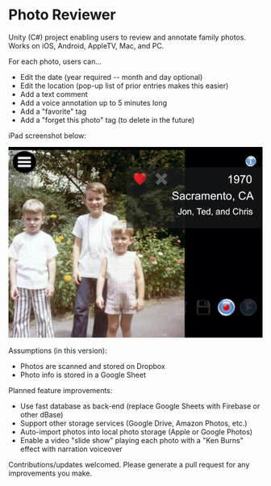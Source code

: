 # Photo Reviewer

Unity (C#) project enabling users to review and annotate family photos.  Works on iOS, Android, AppleTV, Mac, and PC.

For each photo, users can...
- Edit the date (year required -- month and day optional)
- Edit the location (pop-up list of prior entries makes this easier)
- Add a text comment
- Add a voice annotation up to 5 minutes long
- Add a "favorite" tag
- Add a "forget this photo" tag (to delete in the future)

iPad screenshot below:

![Screenshot](https://github.com/tedbarnett/Photo-Reviewer/blob/master/photo-reviewer-screenshot.jpeg)


Assumptions (in this version):
- Photos are scanned and stored on Dropbox
- Photo info is stored in a Google Sheet

Planned feature improvements:
- Use fast database as back-end (replace Google Sheets with Firebase or other dBase)
- Support other storage services (Google Drive, Amazon Photos, etc.)
- Auto-import photos into local photo storage (Apple or Google Photos)
- Enable a video "slide show" playing each photo with a "Ken Burns" effect with narration voiceover

Contributions/updates welcomed.  Please generate a pull request for any improvements you make.
